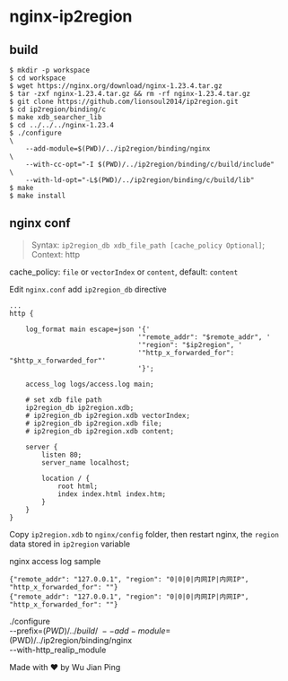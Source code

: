 # nginx-ip2region

## build

```shell
$ mkdir -p workspace
$ cd workspace
$ wget https://nginx.org/download/nginx-1.23.4.tar.gz
$ tar -zxf nginx-1.23.4.tar.gz && rm -rf nginx-1.23.4.tar.gz
$ git clone https://github.com/lionsoul2014/ip2region.git
$ cd ip2region/binding/c
$ make xdb_searcher_lib
$ cd ../../../nginx-1.23.4
$ ./configure                                                            \
    --add-module=$(PWD)/../ip2region/binding/nginx                       \
    --with-cc-opt="-I $(PWD)/../ip2region/binding/c/build/include"       \
    --with-ld-opt="-L$(PWD)/../ip2region/binding/c/build/lib"
$ make
$ make install
```

## nginx conf

> Syntax:  `ip2region_db xdb_file_path [cache_policy Optional]`;
> Context: http

cache_policy: `file` or `vectorIndex` or `content`, default: `content`

Edit `nginx.conf` add `ip2region_db` directive

```nginx
...
http {

    log_format main escape=json '{'
                                '"remote_addr": "$remote_addr", '
                                '"region": "$ip2region", '
                                '"http_x_forwarded_for": "$http_x_forwarded_for"'
                                '}';

    access_log logs/access.log main;

    # set xdb file path
    ip2region_db ip2region.xdb;
    # ip2region_db ip2region.xdb vectorIndex;
    # ip2region_db ip2region.xdb file;
    # ip2region_db ip2region.xdb content;

    server {
        listen 80;
        server_name localhost;

        location / {
            root html;
            index index.html index.htm;
        }
    }
}

```

Copy `ip2region.xdb` to `nginx/config` folder, then restart nginx, the `region` data stored in `ip2region` variable

nginx access log sample

```log
{"remote_addr": "127.0.0.1", "region": "0|0|0|内网IP|内网IP", "http_x_forwarded_for": ""}
{"remote_addr": "127.0.0.1", "region": "0|0|0|内网IP|内网IP", "http_x_forwarded_for": ""}

```

./configure \
    --prefix=$(PWD)/../build/ \
    --add-module=$(PWD)/../ip2region/binding/nginx \
    --with-http_realip_module

Made with ♥ by Wu Jian Ping
